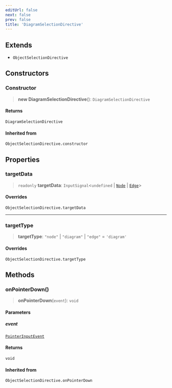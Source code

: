 ```yaml
---
editUrl: false
next: false
prev: false
title: 'DiagramSelectionDirective'
---
```


## Extends

- `ObjectSelectionDirective`

## Constructors

### Constructor

> **new DiagramSelectionDirective**(): `DiagramSelectionDirective`

#### Returns

`DiagramSelectionDirective`

#### Inherited from

`ObjectSelectionDirective.constructor`

## Properties

### targetData

> `readonly` **targetData**: `InputSignal`\<`undefined` \| [`Node`](/api/types/node/) \| [`Edge`](/api/other/edge/)\>

#### Overrides

`ObjectSelectionDirective.targetData`

---

### targetType

> **targetType**: `"node"` \| `"diagram"` \| `"edge"` = `'diagram'`

#### Overrides

`ObjectSelectionDirective.targetType`

## Methods

### onPointerDown()

> **onPointerDown**(`event`): `void`

#### Parameters

##### event

[`PointerInputEvent`](/api/other/pointerinputevent/)

#### Returns

`void`

#### Inherited from

`ObjectSelectionDirective.onPointerDown`
